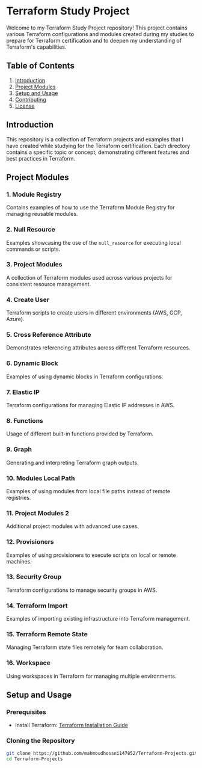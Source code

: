 # Terraform Study Project

Welcome to my Terraform Study Project repository! This project contains various Terraform configurations and modules created during my studies to prepare for Terraform certification and to deepen my understanding of Terraform's capabilities.

## Table of Contents
1. [Introduction](#introduction)
2. [Project Modules](#project-modules)
3. [Setup and Usage](#setup-and-usage)
4. [Contributing](#contributing)
5. [License](#license)

## Introduction

This repository is a collection of Terraform projects and examples that I have created while studying for the Terraform certification. Each directory contains a specific topic or concept, demonstrating different features and best practices in Terraform.

## Project Modules

### 1. Module Registry
Contains examples of how to use the Terraform Module Registry for managing reusable modules.

### 2. Null Resource
Examples showcasing the use of the `null_resource` for executing local commands or scripts.

### 3. Project Modules
A collection of Terraform modules used across various projects for consistent resource management.

### 4. Create User
Terraform scripts to create users in different environments (AWS, GCP, Azure).

### 5. Cross Reference Attribute
Demonstrates referencing attributes across different Terraform resources.

### 6. Dynamic Block
Examples of using dynamic blocks in Terraform configurations.

### 7. Elastic IP
Terraform configurations for managing Elastic IP addresses in AWS.

### 8. Functions
Usage of different built-in functions provided by Terraform.

### 9. Graph
Generating and interpreting Terraform graph outputs.

### 10. Modules Local Path
Examples of using modules from local file paths instead of remote registries.

### 11. Project Modules 2
Additional project modules with advanced use cases.

### 12. Provisioners
Examples of using provisioners to execute scripts on local or remote machines.

### 13. Security Group
Terraform configurations to manage security groups in AWS.

### 14. Terraform Import
Examples of importing existing infrastructure into Terraform management.

### 15. Terraform Remote State
Managing Terraform state files remotely for team collaboration.

### 16. Workspace
Using workspaces in Terraform for managing multiple environments.

## Setup and Usage

### Prerequisites
- Install Terraform: [Terraform Installation Guide](https://learn.hashicorp.com/tutorials/terraform/install-cli)

### Cloning the Repository
```sh
git clone https://github.com/mahmoudhossni147852/Terraform-Projects.git
cd Terraform-Projects


